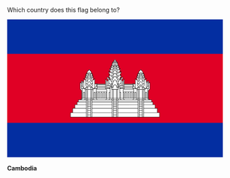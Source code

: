 Which country does this flag belong to?

![Flag of Cambodia](images/Flag_of_Cambodia.svg)
<!--question-->
**Cambodia**